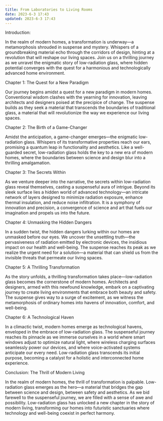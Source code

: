 ```yaml
---
title: From Laboratories to Living Rooms
date: 2023-6-3 17:43
updated: 2023-6-3 17:43
---
```

Introduction:

In the realm of modern homes, a transformation is underway—a metamorphosis shrouded in suspense and mystery. Whispers of a groundbreaking material echo through the corridors of design, hinting at a revolution that will reshape our living spaces. Join us on a thrilling journey as we unravel the enigmatic story of low-radiation glass, where hidden potential converges with the quest for a harmonious and technologically advanced home environment.

Chapter 1: The Quest for a New Paradigm

Our journey begins amidst a quest for a new paradigm in modern homes. Conventional wisdom clashes with the yearning for innovation, leaving architects and designers poised at the precipice of change. The suspense builds as they seek a material that transcends the boundaries of traditional glass, a material that will revolutionize the way we experience our living spaces.

Chapter 2: The Birth of a Game-Changer

Amidst the anticipation, a game-changer emerges—the enigmatic low-radiation glass. Whispers of its transformative properties reach our ears, promising a quantum leap in functionality and aesthetics. Like a well-guarded secret, low-radiation glass holds the key to a new era of modern homes, where the boundaries between science and design blur into a thrilling amalgamation.

Chapter 3: The Secrets Within

As we venture deeper into the narrative, the secrets within low-radiation glass reveal themselves, casting a suspenseful aura of intrigue. Beyond its sleek surface lies a hidden world of advanced technology—an intricate network of layers designed to minimize radiation exposure, enhance thermal insulation, and reduce noise infiltration. It is a symphony of innovation and precision, a convergence of science and art that fuels our imagination and propels us into the future.

Chapter 4: Unmasking the Hidden Dangers

In a sudden twist, the hidden dangers lurking within our homes are unmasked before our eyes. We uncover the unsettling truth—the pervasiveness of radiation emitted by electronic devices, the insidious impact on our health and well-being. The suspense reaches its peak as we realize the urgent need for a solution—a material that can shield us from the invisible threats that permeate our living spaces.

Chapter 5: A Thrilling Transformation

As the story unfolds, a thrilling transformation takes place—low-radiation glass becomes the cornerstone of modern homes. Architects and designers, armed with this newfound knowledge, embark on a captivating journey to create living environments that embrace both beauty and safety. The suspense gives way to a surge of excitement, as we witness the metamorphosis of ordinary homes into havens of innovation, comfort, and well-being.

Chapter 6: A Technological Haven

In a climactic twist, modern homes emerge as technological havens, enveloped in the embrace of low-radiation glass. The suspenseful journey reaches its pinnacle as we immerse ourselves in a world where smart windows adjust to optimize natural light, where wireless charging surfaces seamlessly power our devices, and where voice-activated systems anticipate our every need. Low-radiation glass transcends its initial purpose, becoming a catalyst for a holistic and interconnected home experience.

Conclusion: The Thrill of Modern Living

In the realm of modern homes, the thrill of transformation is palpable. Low-radiation glass emerges as the hero—a material that bridges the gap between science and design, between safety and aesthetics. As we bid farewell to the suspenseful journey, we are filled with a sense of awe and possibility. Low-radiation glass has unlocked a new chapter in the story of modern living, transforming our homes into futuristic sanctuaries where technology and well-being coexist in perfect harmony.